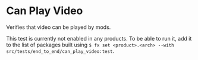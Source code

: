 # Can Play Video

Verifies that video can be played by mods.

This test is currently not enabled in any products. To be able to run it, add it
to the list of packages built using
`$ fx set <product>.<arch> --with src/tests/end_to_end/can_play_video:test`.
